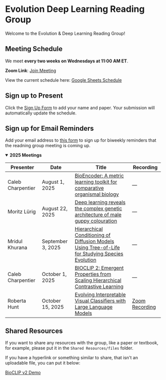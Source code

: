 # Evolution Deep Learning Reading Group

Welcome to the Evolution & Deep Learning Reading Group! 




## Meeting Schedule

We meet **every two weeks on Wednesdays at 11:00 AM ET**.

**Zoom Link**: [Join Meeting](https://virginiatech.zoom.us/j/86992753213)

View the current schedule here: [Google Sheets Schedule](https://docs.google.com/spreadsheets/d/1uqp2_1peLV_NcHBIz04vkFiuoQcicO3cGsC2C95oI6k/edit?resourcekey=&gid=969815788#gid=969815788)

## Sign up to Present

Click the [Sign Up Form](https://docs.google.com/forms/d/e/1FAIpQLScPVSTP80DcOLTd-GD0oKny_pHWmbM2Nj1VUlsyx8cFgrPNCw/viewform?usp=header) to add your name and paper. Your submission will automatically update the schedule.

## Sign up for Email Reminders

Add your email address to [this form](https://docs.google.com/forms/d/e/1FAIpQLSeHmoINx9zeFMIkfOXSzP__ZgRImnE_tXe8r7QexDbITwr1CQ/viewform?usp=header) to sign up for biweekly reminders that the readning group meeting is coming up.


<details open>
<summary><strong>2025 Meetings</strong></summary>

| Presenter | Date | Title | Recording |
|------------|------|--------|------------|
| Caleb Charpentier | August 1, 2025 | [BioEncoder: A metric learning toolkit for comparative organismal biology](https://drive.google.com/open?id=1OCsLgJZdTH_F8MxBOUzjrPHf8u1O-bmX) | — |
| Moritz Lürig | August 22, 2025 | [Deep learning reveals the complex genetic architecture of male guppy colouration](https://drive.google.com/file/d/1mroPfVVXEe2Ski9Ll6MQcjtfFQwr8VPA/view?usp=drive_link) | — |
| Mridul Khurana | September 3, 2025 | [Hierarchical Conditioning of Diffusion Models Using Tree-of-Life for Studying Species Evolution](https://drive.google.com/file/d/1oj6h62g5zUjVQ5QmmRkYyKe-bQzmdeNc/view?usp=drive_link) | — |
| Caleb Charpentier | October 1, 2025 | [BIOCLIP 2: Emergent Properties from Scaling Hierarchical Contrastive Learning](https://drive.google.com/file/d/1f_gBWdMPrb1Iz5iAL8VLCPWba81XTCCn/view) | — |
| Roberta Hunt | October 15, 2025 | [Evolving Interpretable Visual Classifiers with Large Language Models](https://drive.google.com/file/d/1cAHLvxd4Jg4zXVFWARj1NUWEwnt9m1G3/view) | [Zoom Recording](https://virginiatech.zoom.us/rec/share/jHMOtbAwc2gFEPPAHByUUF5_8cAxK8C72pMc7JY7obMixWK6ju55A7qsQVkOqy2P.6lyoS_iwn_ymeOPM) |

</details>

## Shared Resources

If you want to share any resources with the group, like a paper or textbook, for example, please put it in the `Shared Resources/files` folder.

If you have a hyperlink or something similar to share, that isn't an uploadable file, you can put it below:

[BioCLIP v2 Demo](https://huggingface.co/spaces/imageomics/bioclip-2-demo)






